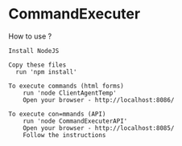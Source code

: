 # CommandExecuter

How to use ?

    Install NodeJS
    
    Copy these files
      run 'npm install'

    To execute commands (html forms)
        run 'node ClientAgentTemp'
        Open your browser - http://localhost:8086/

    To execute con=mmands (API)
        run 'node CommandExecuterAPI'
        Open your browser - http://localhost:8085/
        Follow the instructions
    
